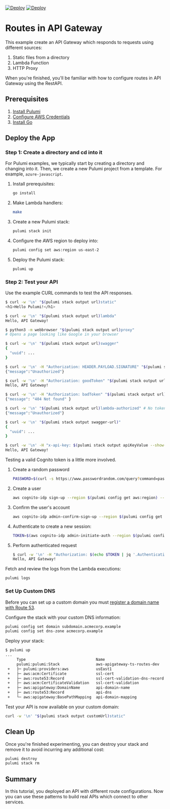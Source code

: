 [![Deploy](../.buttons/deploy-with-pulumi-dark.svg)](https://app.pulumi.com/new?template=https://github.com/pulumi/examples/blob/master/aws-apigateway-go-routes/README.md#gh-light-mode-only)
[![Deploy](../.buttons/deploy-with-pulumi-light.svg)](https://app.pulumi.com/new?template=https://github.com/pulumi/examples/blob/master/aws-apigateway-go-routes/README.md#gh-dark-mode-only)

# Routes in API Gateway

This example create an API Gateway which responds to requests using different sources:

1. Static files from a directory
2. Lambda Function
3. HTTP Proxy

When you're finished, you'll be familiar with how to configure routes in API Gateway using the RestAPI.

## Prerequisites

1. [Install Pulumi](https://www.pulumi.com/docs/get-started/install/)
2. [Configure AWS Credentials](https://www.pulumi.com/docs/intro/cloud-providers/aws/setup/)
3. [Install Go](https://www.pulumi.com/docs/intro/languages/go/)

## Deploy the App

### Step 1: Create a directory and cd into it

For Pulumi examples, we typically start by creating a directory and changing into it. Then, we create a new Pulumi project from a template. For example, `azure-javascript`.

1. Install prerequisites:

    ```bash
    go install
    ```

2. Make Lambda handlers:

    ```bash
    make
    ```

3. Create a new Pulumi stack:

    ```bash
    pulumi stack init
    ```

4. Configure the AWS region to deploy into:

    ```bash
    pulumi config set aws:region us-east-2
    ```

5. Deploy the Pulumi stack:

    ```bash
    pulumi up
    ```

### Step 2: Test your API

Use the example CURL commands to test the API responses.

```bash
$ curl -w '\n' "$(pulumi stack output url)static"
<h1>Hello Pulumi!</h1>

$ curl -w '\n' "$(pulumi stack output url)lambda"
Hello, API Gateway!

$ python3 -m webbrowser "$(pulumi stack output url)proxy"
# Opens a page looking like Google in your browser

$ curl -w '\n' "$(pulumi stack output url)swagger"
{
  "uuid": ...
}

$ curl -w '\n' -H "Authorization: HEADER.PAYLOAD.SIGNATURE" "$(pulumi stack output url)cognito-authorized"
{"message":"Unauthorized"}

$ curl -w '\n' -H "Authorization: goodToken" "$(pulumi stack output url)lambda-authorized"
Hello, API Gateway!

$ curl -w '\n' -H "Authorization: badToken" "$(pulumi stack output url)lambda-authorized"
{"message": "404 Not found" }

$ curl -w '\n' "$(pulumi stack output url)lambda-authorized" # No token
{"message":"Unauthorized"}

$ curl -w '\n' "$(pulumi stack output swagger-url)"
{
  "uuid": ...
}

$ curl -w '\n' -H "x-api-key: $(pulumi stack output apiKeyValue --show-secrets)" "$(pulumi stack output url)key-authorized"
Hello, API Gateway!
```

Testing a valid Cognito token is a little more involved.

1. Create a random password

    ```bash
    PASSWORD=$(curl -s https://www.passwordrandom.com/query?command=password&scheme=Llnn%23rrrrrrrrrr)
    ```

2. Create a user

    ```bash
    aws cognito-idp sign-up --region $(pulumi config get aws:region) --client-id $(pulumi stack output user-pool-client-id) --username "test@domain.example" --password "$PASSWORD"
    ```

3. Confirm the user's account

    ```bash
    aws cognito-idp admin-confirm-sign-up --region $(pulumi config get aws:region) --user-pool-id $(pulumi stack output user-pool-id) --username "test@domain.example"
    ```

4. Authenticate to create a new session:

    ```bash
    TOKEN=$(aws cognito-idp admin-initiate-auth --region $(pulumi config get aws:region) --user-pool-id $(pulumi stack output user-pool-id) --client-id $(pulumi stack output user-pool-client-id) --auth-flow ADMIN_NO_SRP_AUTH --auth-parameters "{\"USERNAME\":\"test@domain.example\",\"PASSWORD\":\"$PASSWORD\"}")
    ```

5. Perform authenticated request

    ```bash
    $ curl -w '\n' -H "Authorization: $(echo $TOKEN | jq '.AuthenticationResult.IdToken' -r)" "$(pulumi stack output url)cognito-authorized"
    Hello, API Gateway!
    ```

Fetch and review the logs from the Lambda executions:

```bash
pulumi logs
```

### Set Up Custom DNS

Before you can set up a custom domain you must [register a domain name with Route 53](https://docs.aws.amazon.com/Route53/latest/DeveloperGuide/registrar.html).

Configure the stack with your custom DNS information:

```bash
pulumi config set domain subdomain.acmecorp.example
pulumi config set dns-zone acmecorp.example
```

Deploy your stack:

```bash
$ pulumi up
...
     Type                               Name                            Plan
     pulumi:pulumi:Stack                aws-apigateway-ts-routes-dev
 +   ├─ pulumi:providers:aws            usEast1                         create
 +   ├─ aws:acm:Certificate             ssl-cert                        create
 +   ├─ aws:route53:Record              ssl-cert-validation-dns-record  create
 +   ├─ aws:acm:CertificateValidation   ssl-cert-validation             create
 +   ├─ aws:apigateway:DomainName       api-domain-name                 create
 +   ├─ aws:route53:Record              api-dns                         create
 +   └─ aws:apigateway:BasePathMapping  api-domain-mapping              create
```

Test your API is now available on your custom domain:

```bash
curl -w '\n' "$(pulumi stack output customUrl)static"
```

## Clean Up

Once you're finished experimenting, you can destroy your stack and remove it to avoid incurring any additional cost:

```bash
pulumi destroy
pulumi stack rm
```

## Summary

In this tutorial, you deployed an API with different route configurations. Now you can use these patterns to build real APIs which connect to other services.
